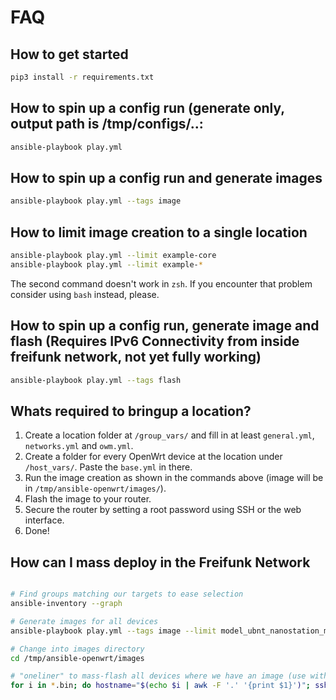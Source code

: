 # FAQ

## How to get started

```sh
pip3 install -r requirements.txt
```

## How to spin up a config run (generate only, output path is /tmp/configs/..:

```sh
ansible-playbook play.yml
```

## How to spin up a config run and generate images

```sh
ansible-playbook play.yml --tags image
```

## How to limit image creation to a single location

```sh
ansible-playbook play.yml --limit example-core
ansible-playbook play.yml --limit example-*
```

The second command doesn't work in `zsh`. If you encounter that problem consider using `bash` instead, please.

## How to spin up a config run, generate image and flash (Requires IPv6 Connectivity from inside freifunk network, not yet fully working)

```sh
ansible-playbook play.yml --tags flash
```

## Whats required to bringup a location?

1. Create a location folder at `/group_vars/` and fill in at least `general.yml`, `networks.yml` and `owm.yml`.
2. Create a folder for every OpenWrt device at the location under `/host_vars/`. Paste the `base.yml` in there.
3. Run the image creation as shown in the commands above (image will be in `/tmp/ansible-openwrt/images/`).
4. Flash the image to your router.
5. Secure the router by setting a root password using SSH or the web interface.
6. Done!

## How can I mass deploy in the Freifunk Network

```sh

# Find groups matching our targets to ease selection
ansible-inventory --graph

# Generate images for all devices
ansible-playbook play.yml --tags image --limit model_ubnt_nanostation_m5_xm,model_ubnt_nanostation_m5_xw,model_ubnt_nanostation_m2_xm,model_ubnt_nanostation_loco_m2_xm,model_ubnt_nanostation_ac_loco,model_mikrotik_sxtsq_5_ac,model_mikrotik_sxtsq_2_lite

# Change into images directory
cd /tmp/ansible-openwrt/images

# "oneliner" to mass-flash all devices where we have an image (use with caution)
for i in *.bin; do hostname="$(echo $i | awk -F '.' '{print $1}')"; ssh_target="root@$hostname.olsr"; path="/tmp/$i"; echo -e "\e[92m$(date +%H:%M:%S) - $hostname: Disabling non-mesh wireless networks to free memory and sleep 13 seconds until change is applied (required for 32mb devices)\e[0m"; ssh "$ssh_target" "for i in \$(uci show wireless | grep mode=\'ap\' | awk -F '.' '{print \$2}'); do uci set wireless.\$i.disabled=1; done; uci commit wireless; ubus call uci reload_config;"; sleep 13; echo -e "\e[92m$(date +%H:%M:%S) - $hostname: Disabling unnecessary services to free even more memory\e[0m"; ssh "$ssh_target" "/etc/init.d/collectd stop; /etc/init.d/luci_statistics stop; /etc/init.d/sysntpd stop; /etc/init.d/urngd stop; /etc/init.d/rpcd stop; /etc/init.d/naywatch stop 2> /dev/null"; echo -e "\e[92m$(date +%H:%M:%S) - $hostname: Transfering image\e[0m"; scp -O "$i" "$ssh_target:$path"; echo -e "\e[92m$(date +%H:%M:%S) - $hostname: Start sysupgrade \e[0m"; ssh "$ssh_target" "sysupgrade $path" ; done
```
